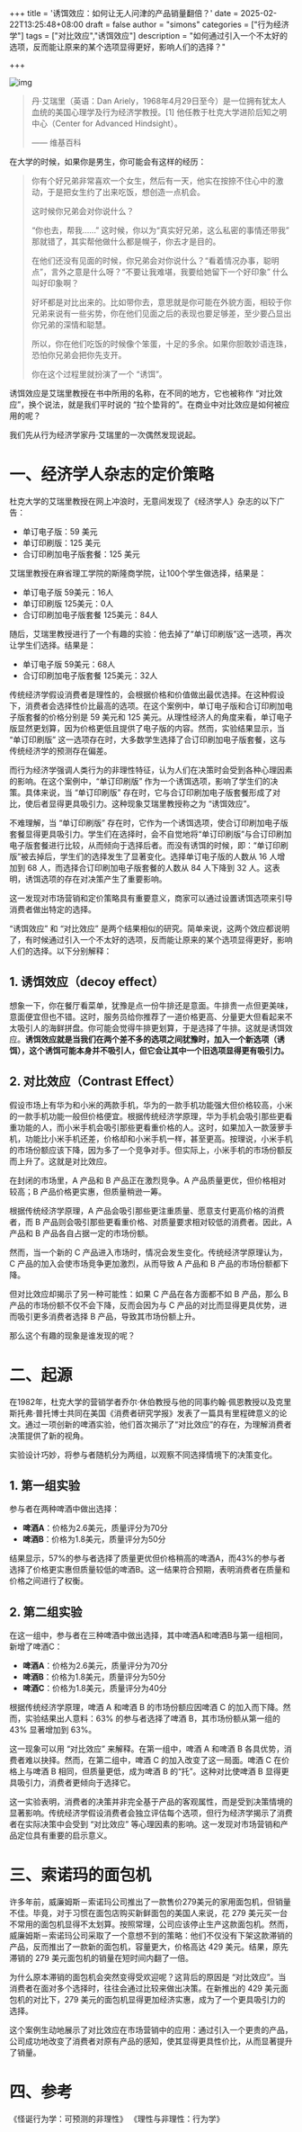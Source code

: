 +++
title = '诱饵效应：如何让无人问津的产品销量翻倍？'
date = 2025-02-22T13:25:48+08:00
draft = false
author = "simons"
categories = ["行为经济学"]
tags = ["对比效应","诱饵效应"]
description = "如何通过引入一个不太好的选项，反而能让原来的某个选项显得更好，影响人们的选择？"

+++

![img](https://p2.itc.cn/q_70/images03/20220327/06f0e7aa60e746fc80e3a7f96be61c8d.jpeg)

> 丹·艾瑞里（英语：Dan Ariely，1968年4月29日至今）是一位拥有犹太人血统的美国心理学及行为经济学教授。[1] 他任教于杜克大学进阶后知之明中心（Center for Advanced Hindsight）。
>
> —— 维基百科



在大学的时候，如果你是男生，你可能会有这样的经历：

> 你有个好兄弟非常喜欢一个女生，然后有一天，他实在按捺不住心中的激动，于是把女生约了出来吃饭，想创造一点机会。
>
> 这时候你兄弟会对你说什么？
>
> “你也去，帮我......” 这时候，你以为“真实好兄弟，这么私密的事情还带我” 那就错了，其实帮他做什么都是幌子，你去才是目的。
>
> 在他们还没有见面的时候，你兄弟会对你说什么？“看着情况办事，聪明点”，言外之意是什么呀？“不要让我难堪，我要给她留下一个好印象” 什么叫好印象啊？
>
> 好坏都是对比出来的。比如带你去，意思就是你可能在外貌方面，相较于你兄弟来说有一些劣势，你在他们见面之后的表现也要足够差，至少要凸显出你兄弟的深情和聪慧。
>
> 所以，你在他们吃饭的时候像个笨蛋，十足的多余。如果你胆敢妙语连珠，恐怕你兄弟会把你先支开。
>
> 你在这个过程里就扮演了一个 “诱饵”。



诱饵效应是艾瑞里教授在书中所用的名称，在不同的地方，它也被称作 “对比效应”，换个说法，就是我们平时说的 “拉个垫背的”。在商业中对比效应是如何被应用的呢？

我们先从行为经济学家丹·艾瑞里的一次偶然发现说起。



# 一、经济学人杂志的定价策略

杜克大学的艾瑞里教授在网上冲浪时，无意间发现了《经济学人》杂志的以下广告：

- 单订电子版：59 美元
- 单订印刷版：125 美元
- 合订印刷加电子版套餐：125 美元

艾瑞里教授在麻省理工学院的斯隆商学院，让100个学生做选择，结果是：

- 单订电子版 59美元：16人
- 单订印刷版 125美元：0人
- 合订印刷加电子版套餐 125美元：84人

随后，艾瑞里教授进行了一个有趣的实验：他去掉了“单订印刷版”这一选项，再次让学生们选择。结果是：

- 单订电子版 59美元：68人
- 合订印刷加电子版套餐 125美元：32人

传统经济学假设消费者是理性的，会根据价格和价值做出最优选择。在这种假设下，消费者会选择性价比最高的选项。在这个案例中，单订电子版和合订印刷加电子版套餐的价格分别是 59 美元和 125 美元。从理性经济人的角度来看，单订电子版显然更划算，因为价格更低且提供了电子版的内容。然而，实验结果显示，当 “单订印刷版” 这一选项存在时，大多数学生选择了合订印刷加电子版套餐，这与传统经济学的预测存在偏差。

而行为经济学强调人类行为的非理性特征，认为人们在决策时会受到各种心理因素的影响。在这个案例中，“单订印刷版” 作为一个诱饵选项，影响了学生们的决策。具体来说，当 “单订印刷版” 存在时，它与合订印刷加电子版套餐形成了对比，使后者显得更具吸引力。这种现象艾瑞里教授称之为 “诱饵效应”。

不难理解，当 “单订印刷版” 存在时，它作为一个诱饵选项，使合订印刷加电子版套餐显得更具吸引力。学生们在选择时，会不自觉地将“单订印刷版”与合订印刷加电子版套餐进行比较，从而倾向于选择后者。而没有诱饵的时候，即：“单订印刷版”被去掉后，学生们的选择发生了显著变化。选择单订电子版的人数从 16 人增加到 68 人，而选择合订印刷加电子版套餐的人数从 84 人下降到 32 人。这表明，诱饵选项的存在对决策产生了重要影响。

这一发现对市场营销和定价策略具有重要意义，商家可以通过设置诱饵选项来引导消费者做出特定的选择。

“诱饵效应” 和 “对比效应” 是两个结果相似的研究。简单来说，这两个效应都说明了，有时候通过引入一个不太好的选项，反而能让原来的某个选项显得更好，影响人们的选择。以下分别解释：



## 1. 诱饵效应（decoy effect）

想象一下，你在餐厅看菜单，犹豫是点一份牛排还是意面。牛排贵一点但更美味，意面便宜但也不错。这时，服务员给你推荐了一道价格更高、分量更大但看起来不太吸引人的海鲜拼盘。你可能会觉得牛排更划算，于是选择了牛排。这就是诱饵效应。**诱饵效应就是当我们在两个差不多的选项之间犹豫时，加入一个新选项（诱饵），这个诱饵可能本身并不吸引人，但它会让其中一个旧选项显得更有吸引力。**



## 2. 对比效应（Contrast Effect）

假设市场上有华为和小米的两款手机，华为的一款手机功能强大但价格较高，小米的一款手机功能一般但价格便宜。根据传统经济学原理，华为手机会吸引那些更看重功能的人，而小米手机会吸引那些更看重价格的人。这时，如果加入一款菠萝手机，功能比小米手机还差，价格却和小米手机一样，甚至更高。按理说，小米手机的市场份额应该下降，因为多了一个竞争对手。但实际上，小米手机的市场份额反而上升了。这就是对比效应。

在封闭的市场里，A 产品和 B 产品正在激烈竞争。A 产品质量更优，但价格相对较高；B 产品价格更实惠，但质量稍逊一筹。

根据传统经济学原理，A 产品会吸引那些更注重质量、愿意支付更高价格的消费者，而 B 产品则会吸引那些更看重价格、对质量要求相对较低的消费者。因此，A 产品和 B 产品各自占据一定的市场份额。

然而，当一个新的 C 产品进入市场时，情况会发生变化。传统经济学原理认为，C 产品的加入会使市场竞争更加激烈，从而导致 A 产品和 B 产品的市场份额都下降。

但对比效应却揭示了另一种可能性：如果 C 产品在各方面都不如 B 产品，那么 B 产品的市场份额不仅不会下降，反而会因为与 C 产品的对比而显得更具优势，进而吸引更多消费者选择 B 产品，导致其市场份额上升。

那么这个有趣的现象是谁发现的呢？



# 二、起源

在1982年，杜克大学的营销学者乔尔·休伯教授与他的同事约翰·佩恩教授以及克里斯托弗·普托博士共同在美国《消费者研究学报》发表了一篇具有里程碑意义的论文。通过一项创新的啤酒实验，他们首次揭示了“对比效应”的存在，为理解消费者决策提供了新的视角。

实验设计巧妙，将参与者随机分为两组，以观察不同选择情境下的决策变化。



## 1. 第一组实验

参与者在两种啤酒中做出选择：

- **啤酒A**：价格为2.6美元，质量评分为70分
- **啤酒B**：价格为1.8美元，质量评分为50分

结果显示，57%的参与者选择了质量更优但价格稍高的啤酒A，而43%的参与者选择了价格更实惠但质量较低的啤酒B。这一结果符合预期，表明消费者在质量和价格之间进行了权衡。



## 2. 第二组实验

在这一组中，参与者在三种啤酒中做出选择，其中啤酒A和啤酒B与第一组相同，新增了啤酒C：

- **啤酒A**：价格为2.6美元，质量评分为70分
- **啤酒B**：价格为1.8美元，质量评分为50分
- **啤酒C**：价格为1.8美元，质量评分为40分

根据传统经济学原理，啤酒 A 和啤酒 B 的市场份额应因啤酒 C 的加入而下降。然而，实验结果出人意料：63% 的参与者选择了啤酒 B，其市场份额从第一组的 43% 显著增加到 63%。

这一现象可以用 “对比效应” 来解释。在第一组中，啤酒 A 和啤酒 B 各具优势，消费者难以抉择。然而，在第二组中，啤酒 C 的加入改变了这一局面。啤酒 C 在价格上与啤酒 B 相同，但质量更低，成为啤酒 B 的“托”。这种对比使啤酒 B 显得更具吸引力，消费者更倾向于选择它。

这一实验表明，消费者的决策并非完全基于产品的客观属性，而是受到决策情境的显著影响。传统经济学假设消费者会独立评估每个选项，但行为经济学揭示了消费者在实际决策中会受到 “对比效应” 等心理因素的影响。这一发现对市场营销和产品定位具有重要的启示意义。



# 三、索诺玛的面包机

许多年前，威廉姆斯－索诺玛公司推出了一款售价279美元的家用面包机，但销量不佳。毕竟，对于习惯在面包店购买新鲜面包的美国人来说，花 279 美元买一台不常用的面包机显得不太划算。按照常理，公司应该停止生产这款面包机。然而，威廉姆斯－索诺玛公司采取了一个意想不到的策略：他们不仅没有下架这款滞销的产品，反而推出了一款新的面包机，容量更大，价格高达 429 美元。结果，原先滞销的 279 美元面包机的销量在短时间内翻了一倍。

为什么原本滞销的面包机会突然变得受欢迎呢？这背后的原因是 “对比效应”。当消费者在面对多个选择时，往往会通过比较来做出决策。在新推出的 429 美元面包机的对比下，279 美元的面包机显得更加经济实惠，成为了一个更具吸引力的选择。

这个案例生动地展示了对比效应在市场营销中的应用：通过引入一个更贵的产品，公司成功地改变了消费者对原有产品的感知，使其显得更具性价比，从而显著提升了销量。



# 四、参考

《怪诞行为学：可预测的非理性》
《理性与非理性：行为学》
